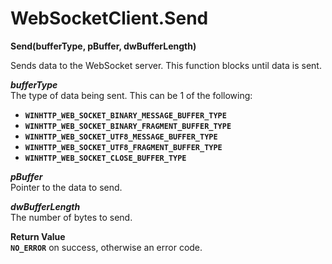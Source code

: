 # WebSocketClient.Send

**Send(bufferType, pBuffer, dwBufferLength)**

Sends data to the WebSocket server. This function blocks until data is sent.

***bufferType***  
The type of data being sent. This can be 1 of the following:
- **`WINHTTP_WEB_SOCKET_BINARY_MESSAGE_BUFFER_TYPE`**
- **`WINHTTP_WEB_SOCKET_BINARY_FRAGMENT_BUFFER_TYPE`**
- **`WINHTTP_WEB_SOCKET_UTF8_MESSAGE_BUFFER_TYPE`**
- **`WINHTTP_WEB_SOCKET_UTF8_FRAGMENT_BUFFER_TYPE`**
- **`WINHTTP_WEB_SOCKET_CLOSE_BUFFER_TYPE`**

***pBuffer***  
Pointer to the data to send.

***dwBufferLength***  
The number of bytes to send.

**Return Value**  
**`NO_ERROR`** on success, otherwise an error code.

